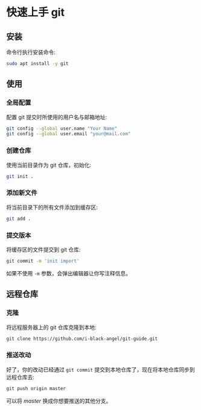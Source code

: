 # 快速上手 git

## 安装

命令行执行安装命令:

```bash
sudo apt install -y git
```

## 使用

### 全局配置

配置 git 提交时所使用的用户名与邮箱地址:

```bash
git config --global user.name "Your Name"
git config --global user.email "your@mail.com"
```

### 创建仓库

使用当前目录作为 git 仓库，初始化:

```bash
git init .
```

### 添加新文件

将当前目录下的所有文件添加到缓存区:

```bash
git add .
```

### 提交版本

将缓存区的文件提交到 git 仓库:

```bash
git commit -m 'init import'
```

如果不使用 `-m` 参数，会弹出编辑器让你写注释信息。

## 远程仓库

### 克隆

将远程服务器上的 git 仓库克隆到本地:

```bash
git clone https://github.com/i-black-angel/git-guide.git
```

### 推送改动

好了，你的改动已经通过 `git commit` 提交到本地仓库了，现在将本地仓库同步到远程仓库去:

```bash
git push origin master
```

可以将 *master* 换成你想要推送的其他分支。

